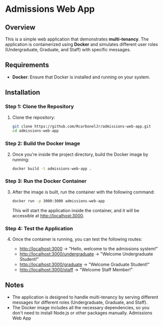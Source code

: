 # Admissions Web App

## Overview

This is a simple web application that demonstrates **multi-tenancy**. The application is containerized using **Docker** and simulates different user roles (Undergraduate, Graduate, and Staff) with specific messages.

## Requirements

- **Docker**: Ensure that Docker is installed and running on your system.

## Installation

### Step 1: Clone the Repository

1. Clone the repository:
   ```bash
   git clone https://github.com/RcarbonelJr/admissions-web-app.git
   cd admissions-web-app
   ```

### Step 2: Build the Docker Image

2. Once you're inside the project directory, build the Docker image by running:
   ```bash
   docker build -t admissions-web-app .
   ```

### Step 3: Run the Docker Container

3. After the image is built, run the container with the following command:
   ```bash
   docker run -p 3000:3000 admissions-web-app
   ```
   This will start the application inside the container, and it will be accessible at [http://localhost:3000](http://localhost:3000).

### Step 4: Test the Application

4. Once the container is running, you can test the following routes:

   - [http://localhost:3000](http://localhost:3000) → "Hello, welcome to the admissions system!"
   - [http://localhost:3000/undergraduate](http://localhost:3000/undergraduate) → "Welcome Undergraduate Student!"
   - [http://localhost:3000/graduate](http://localhost:3000/graduate) → "Welcome Graduate Student!"
   - [http://localhost:3000/staff](http://localhost:3000/staff) → "Welcome Staff Member!"

## Notes

- The application is designed to handle multi-tenancy by serving different messages for different roles (Undergraduate, Graduate, and Staff).
- The Docker image includes all the necessary dependencies, so you don't need to install Node.js or other packages manually. Admissions Web App
